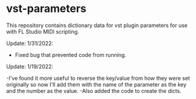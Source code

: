 # vst-parameters
This repository contains dictionary data for vst plugin parameters for use with FL Studio MIDI scripting.

Update: 1/31/2022:

- Fixed bug that prevented code from running.
 
Update: 1/19/2022:

-I've found it more useful to reverse the key/value from how they were set originally so now I'll add them with the name of the parameter as the key and the number as the value.
-Also added the code to create the dicts. 
